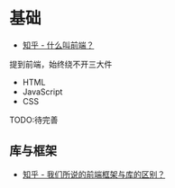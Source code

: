 # 基础

- [知乎 - 什么叫前端？](https://www.zhihu.com/question/20734984)

提到前端，始终绕不开三大件

- HTML
- JavaScript
- CSS

TODO:待完善

## 库与框架


- [知乎 - 我们所说的前端框架与库的区别？](https://zhuanlan.zhihu.com/p/26078359)